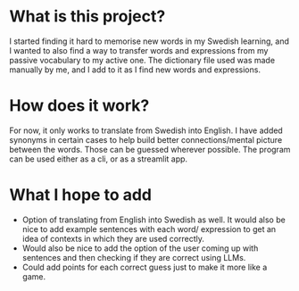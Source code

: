 # What is this project?

I started finding it hard to memorise new 
words in my Swedish learning, and I wanted 
to also find a way to transfer words and 
expressions from my passive vocabulary to my 
active one. The dictionary file used was
made manually by me, and I add to it as I 
find new words and expressions.

# How does it work?

For now, it only works to translate from 
Swedish into English. I have added synonyms
in certain cases to help build better
connections/mental picture between the 
words. Those can be guessed wherever
possible.
The program can be used either as a cli, or
as a streamlit app.

# What I hope to add

- Option of translating from English into 
Swedish as well. It would also be nice to 
add example sentences with each word/
expression to get an idea of contexts in 
which they are used correctly.
- Would also be nice to add the option of
the user coming up with sentences and then 
checking if they are correct using LLMs.
- Could add points for each correct guess
just to make it more like a game.
